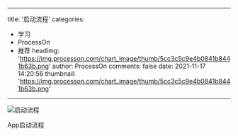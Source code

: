 
---
title: '启动流程'
categories: 
 - 学习
 - ProcessOn
 - 推荐
headimg: 'https://img.processon.com/chart_image/thumb/5cc3c5c9e4b0841b8441b63b.png'
author: ProcessOn
comments: false
date: 2021-11-17 14:20:56
thumbnail: 'https://img.processon.com/chart_image/thumb/5cc3c5c9e4b0841b8441b63b.png'
---

<div>   
<img class="thumb" alt="启动流程" src="https://img.processon.com/chart_image/thumb/5cc3c5c9e4b0841b8441b63b.png" referrerpolicy="no-referrer">
<p>App启动流程</p>  
</div>
            